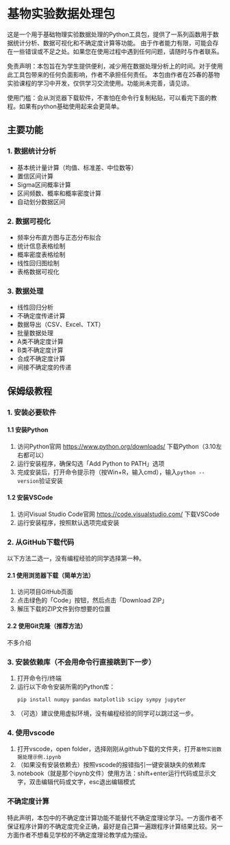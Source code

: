 # 基物实验数据处理包
这是一个用于基础物理实验数据处理的Python工具包，提供了一系列函数用于数据统计分析、数据可视化和不确定度计算等功能。
由于作者能力有限，可能会存在一些错误或不足之处。如果您在使用过程中遇到任何问题，请随时与作者联系。

免责声明：本包旨在为学生提供便利，减少用在数据处理分析上的时间。对于使用此工具包带来的任何负面影响，作者不承担任何责任。
本包由作者在25春的基物实验课程的学习中开发，仅供学习交流使用。功能尚未完善，请见谅。

使用门槛：会从浏览器下载软件，不害怕在命令行复制粘贴，可以看完下面的教程。如果有python基础使用起来会更简单。
## 主要功能

### 1. 数据统计分析
- 基本统计量计算（均值、标准差、中位数等）
- 置信区间计算
- Sigma区间概率计算
- 区间频数、概率和概率密度计算
- 自动划分数据区间

### 2. 数据可视化
- 频率分布直方图与正态分布拟合
- 统计信息表格绘制
- 概率密度表格绘制
- 线性回归图绘制
- 表格数据可视化

### 3. 数据处理
- 线性回归分析
- 不确定度传递计算
- 数据导出（CSV、Excel、TXT）
- 批量数据处理
- A类不确定度计算
- B类不确定度计算
- 合成不确定度计算
- 间接不确定度的传递

## 保姆级教程


### 1. 安装必要软件

#### 1.1 安装Python
1. 访问Python官网 https://www.python.org/downloads/ 下载Python（3.10左右都可以）
2. 运行安装程序，确保勾选「Add Python to PATH」选项
3. 完成安装后，打开命令提示符（按Win+R，输入cmd），输入`python --version`验证安装

#### 1.2 安装VSCode
1. 访问Visual Studio Code官网 https://code.visualstudio.com/ 下载VSCode
2. 运行安装程序，按照默认选项完成安装

### 2. 从GitHub下载代码
以下方法二选一，没有编程经验的同学选择第一种。
#### 2.1 使用浏览器下载（简单方法）
1. 访问项目GitHub页面
2. 点击绿色的「Code」按钮，然后点击「Download ZIP」
3. 解压下载的ZIP文件到你想要的位置

#### 2.2 使用Git克隆（推荐方法）
不多介绍

### 3. 安装依赖库（不会用命令行直接跳到下一步）

1. 打开命令行/终端
2. 运行以下命令安装所需的Python库：
   ```
   pip install numpy pandas matplotlib scipy sympy jupyter
   ```
3. （可选）建议使用虚拟环境，没有编程经验的同学可以跳过这一步。
### 4. 使用vscode
1. 打开vscode，open folder，选择刚刚从github下载的文件夹，打开`基物实验数据处理示例.ipynb`
2. （如果没有安装依赖去）按照vscode的报错指引一键安装缺失的依赖库
3. notebook（就是那个ipynb文件）使用方法：shift+enter运行代码或显示文字，双击编辑代码或文字，esc退出编辑模式


### 不确定度计算
特此声明，本包中的不确定度计算功能不能替代不确定度理论学习。一方面作者不保证程序计算的不确定度完全正确，最好是自己算一遍跟程序计算结果比较。另一方面作者不想看见学校的不确定度理论教学成为摆设。